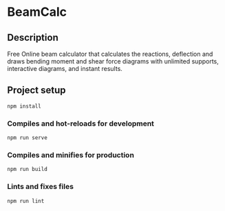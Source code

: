 # BeamCalc

## Description

Free Online beam calculator that calculates the reactions, deflection and draws bending moment and shear force diagrams with unlimited supports, interactive diagrams, and instant results.

## Project setup
```
npm install
```

### Compiles and hot-reloads for development
```
npm run serve
```

### Compiles and minifies for production
```
npm run build
```

### Lints and fixes files
```
npm run lint
```
